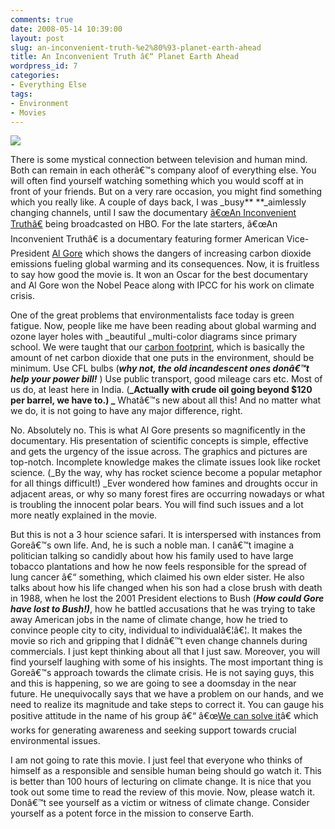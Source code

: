 ```yaml
---
comments: true
date: 2008-05-14 10:39:00
layout: post
slug: an-inconvenient-truth-%e2%80%93-planet-earth-ahead
title: An Inconvenient Truth â€“ Planet Earth Ahead
wordpress_id: 7
categories:
- Everything Else
tags:
- Environment
- Movies
---
```


[![](http://3.bp.blogspot.com/_djcir2GI86Q/SCrnk34r3HI/AAAAAAAAABo/yr0if4WL3bY/s320/200px-Aninconvenienttruth.jpg)](http://3.bp.blogspot.com/_djcir2GI86Q/SCrnk34r3HI/AAAAAAAAABo/yr0if4WL3bY/s1600-h/200px-Aninconvenienttruth.jpg)  


There is some mystical connection between television and human mind. Both can remain in each otherâ€™s company aloof of everything else. You will often find yourself watching something which you would scoff at in front of your friends. But on a very rare occasion, you might find something which you really like.  A couple of days back, I was _busy** **_aimlessly changing channels, until I saw the documentary [â€œAn Inconvenient Truthâ€](http://www.climatecrisis.net/) being broadcasted on HBO. For the late starters, â€œAn Inconvenient Truthâ€ is a documentary featuring former American Vice-President [Al Gore](http://www.algore.com/) which shows the dangers of increasing carbon dioxide emissions fueling global warming and its consequences. Now, it is fruitless to say how good the movie is. It won an Oscar for the best documentary and Al Gore won the Nobel Peace along with IPCC for his work on climate crisis. 

 

One of the great problems that environmentalists face today is green fatigue. Now, people like me have been reading about global warming and ozone layer holes with _beautiful _multi-color diagrams since primary school. We were taught that our [carbon footprint](http://en.wikipedia.org/wiki/Carbon_footprint), which is basically the amount of net carbon dioxide that one puts in the environment, should be minimum.  Use CFL bulbs (**_why not, the old incandescent ones donâ€™t help your power bill!_** ) Use public transport, good mileage cars etc. Most of us do, at least here in India. (**_Actually with crude oil going beyond $120 per barrel, we have to.) _** Whatâ€™s new about all this! And no matter what we do, it is not going to have any major difference, right.

 

No. Absolutely no. This is what Al Gore presents so magnificently in the documentary. His presentation of scientific concepts is simple, effective and gets the urgency of the issue across. The graphics and pictures are top-notch. Incomplete knowledge makes the climate issues look like rocket science. (_By the way, why has rocket science become a popular metaphor for all things difficult!) _Ever wondered how famines and droughts occur in adjacent areas, or why so many forest fires are occurring nowadays or what is troubling the innocent polar bears. You will find such issues and a lot more neatly explained in the movie. 

 

But this is not a 3 hour science safari. It is interspersed with instances from Goreâ€™s own life. And, he is such a noble man. I canâ€™t imagine a politician talking so candidly about how his family used to have large tobacco plantations and how he now feels responsible for the spread of lung cancer â€“ something, which claimed his own elder sister. He also talks about how his life changed when his son had a close brush with death in 1988, when he lost the 2001 President elections to Bush (**_How could Gore have lost to Bush!)_**, how he battled accusations that he was trying to take away American jobs in the name of climate change, how he tried to convince people city to city, individual to individualâ€¦â€¦.  It makes the movie so rich and gripping that I didnâ€™t even change channels during commercials. I just kept thinking about all that I just saw. Moreover, you will find yourself laughing with some of his insights. The most important thing is Goreâ€™s approach towards the climate crisis. He is not saying guys, this and this is happening, so we are going to see a doomsday in the near future. He unequivocally says that we have a problem on our hands, and we need to realize its magnitude and take steps to correct it. You can gauge his positive attitude in the name of his group â€“ â€œ[We can solve it](http://www.wecansolveit.org/)â€ which works for generating awareness and seeking support towards crucial environmental issues.

 

I am not going to rate this movie. I just feel that everyone who thinks of himself as a responsible and sensible human being should go watch it. This is better than 100 hours of lecturing on climate change. It is nice that you took out some time to read the review of this movie. Now, please watch it. Donâ€™t see yourself as a victim or witness of climate change. Consider yourself as a potent force in the mission to conserve Earth. 

 
